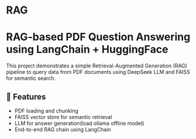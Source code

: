 # RAG

# RAG-based PDF Question Answering using LangChain + HuggingFace

This project demonstrates a simple Retrieval-Augmented Generation (RAG) pipeline to query data from PDF documents using DeepSeek LLM and FAISS for semantic search.

## 🔧 Features
- PDF loading and chunking
- FAISS vector store for semantic retrieval
- LLM for answer generation(load ollama offline model)
- End-to-end RAG chain using LangChain

